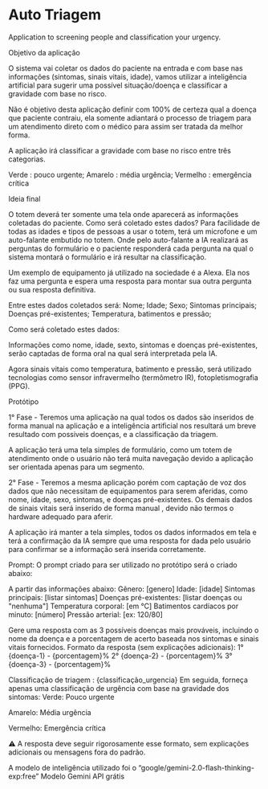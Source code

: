# Auto Triagem
Application to screening people and classification your urgency.

Objetivo da aplicação

O sistema vai coletar os dados do paciente na entrada e com base nas informações (sintomas, sinais vitais, idade), vamos utilizar a inteligência artificial para sugerir uma possível situação/doença e classificar a gravidade com base no risco.

Não é objetivo desta aplicação definir com 100% de certeza qual a doença que paciente contraiu, ela somente adiantará o processo de triagem para um atendimento direto com o médico para assim ser tratada da melhor forma.

A aplicação irá classificar a gravidade com base no risco entre três categorias.


Verde : pouco urgente;
Amarelo : média urgência;
Vermelho : emergência crítica



Ideia final

O totem deverá ter somente uma tela onde aparecerá as informações coletadas do paciente.
Como será coletado estes dados?
Para facilidade de todas as idades e tipos de pessoas a usar o totem, terá um microfone e um auto-falante embutido no totem. Onde pelo auto-falante a IA realizará as perguntas do formulário e o paciente responderá cada pergunta na qual o sistema montará o formulário e irá resultar na classificação.

Um exemplo de equipamento já utilizado na sociedade é a Alexa. Ela nos faz uma pergunta e espera uma resposta para montar sua outra pergunta ou sua resposta definitiva.

Entre estes dados coletados será:
Nome;
Idade;
Sexo;
Sintomas principais;
Doenças pré-existentes;
Temperatura, batimentos e pressão;

Como será coletado estes dados:

Informações como nome, idade, sexto, sintomas e doenças pré-existentes, serão captadas de forma oral na qual será interpretada pela IA.

Agora sinais vitais como temperatura, batimento e pressão, será utilizado tecnologias como sensor infravermelho (termômetro IR), fotopletismografia (PPG).

Protótipo

1° Fase - Teremos uma aplicação na qual todos os dados são inseridos de forma manual na aplicação e a inteligência artificial nos resultará um breve resultado com possiveis doenças, e a classificação da triagem.

A aplicação terá uma tela simples de formulário, como um totem de atendimento onde o usuário não terá muita navegação devido a aplicação ser orientada apenas para um segmento.

2° Fase - Teremos a mesma aplicação porém com captação de voz dos dados que não necessitam de equipamentos para serem aferidas, como nome, idade, sexo, sintomas, e doenças pré-existentes. Os demais dados de sinais vitais será inserido de forma manual , devido não termos o hardware adequado para aferir.

A aplicação irá manter a tela simples, todos os dados informados em tela e terá a confirmação da IA sempre que uma resposta for dada pelo usuário para confirmar se a informação será inserida corretamente.


Prompt: O prompt criado para ser utilizado no protótipo será o criado abaixo:

A partir das informações abaixo:
Gênero: [genero]
Idade: [idade]
Sintomas principais: [listar sintomas]
Doenças pré-existentes: [listar doenças ou "nenhuma"]
Temperatura corporal: [em °C]
Batimentos cardíacos por minuto: [número]
Pressão arterial: [ex: 120/80]


Gere uma resposta com as 3 possíveis doenças mais prováveis, incluindo o nome da doença e a porcentagem de acerto baseada nos sintomas e sinais vitais fornecidos.
Formato da resposta (sem explicações adicionais):
1° {doença-1} - {porcentagem}%
 2° {doença-2} - {porcentagem}%
 3° {doença-3} - {porcentagem}%

Classificação de triagem : {classificação_urgencia}
Em seguida, forneça apenas uma classificação de urgência com base na gravidade dos sintomas:
Verde: Pouco urgente


Amarelo: Média urgência


Vermelho: Emergência crítica


⚠️ A resposta deve seguir rigorosamente esse formato, sem explicações adicionais ou mensagens fora do padrão.

A modelo de inteligência utilizado foi o “google/gemini-2.0-flash-thinking-exp:free”
Modelo Gemini API grátis


